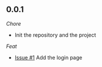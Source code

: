 ## 0.0.1

_Chore_

- Init the repository and the project

_Feat_

- [Issue #1](https://github.com/XPEHO/xpeapp_admin/issues/1) Add the login page